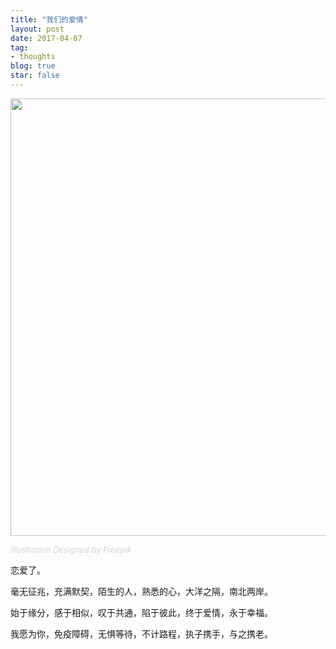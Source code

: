 ```yaml
---
title: "我们的爱情"
layout: post
date: 2017-04-07
tag:
- thoughts
blog: true
star: false
---
```


<img src="{{ site.url }}/assets/images/love.svg" style="width:700px; display:block; margin: 0 auto;" />

<a class="link-to-author"
   style="
          font-style: italic;
          text-decoration: none;
          color: lightgray;
          font-size: 13px;
         "
href="http://www.freepik.com">Illustration Designed by Freepik</a>

恋爱了。

毫无征兆，充满默契，陌生的人，熟悉的心，大洋之隔，南北两岸。

始于缘分，感于相似，叹于共通，陷于彼此，终于爱情，永于幸福。

我愿为你，免疫障碍，无惧等待，不计路程，执子携手，与之携老。

